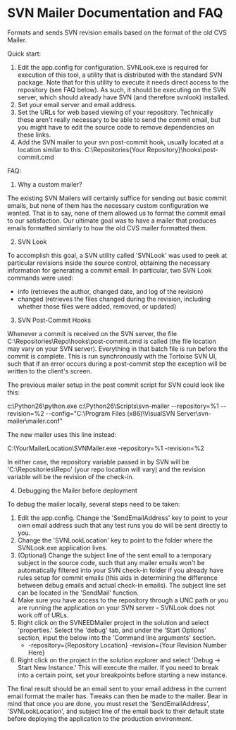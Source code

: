 SVN Mailer Documentation and FAQ
=========

Formats and sends SVN revision emails based on the format of the old CVS Mailer.

Quick start:

1. Edit the app.config for configuration. SVNLook.exe is required for execution of this tool, a utility that is distributed with the standard SVN package. Note that for this utility to execute it needs direct access to the repository (see FAQ below). As such, it should be executing on the SVN server, which should already have SVN (and therefore svnlook) installed.
2. Set your email server and email address.
3. Set the URLs for web based viewing of your repository. Technically these aren't really necessary to be able to send the commit email, but you might have to edit the source code to remove dependencies on these links.
4. Add the SVN mailer to your svn post-commit hook, usually located at a location similar to this: C:\Repositories\{Your Repository}\hooks\post-commit.cmd

FAQ:

1. Why a custom mailer?

The existing SVN Mailers will certainly suffice for sending out basic commit emails, but none of them has the necessary custom configuration we wanted. That is to say, none of them allowed us to format the commit email to our satisfaction. Our ultimate goal was to have a mailer that produces emails formatted similarly to how the old CVS mailer formatted them. 

2. SVN Look

To accomplish this goal, a SVN utility called 'SVNLook' was used to peek at particular revisions inside the source control, obtaining the necessary information for generating a commit email. In particular, two SVN Look commands were used:

* info (retrieves the author, changed date, and log of the revision)
* changed (retrieves the files changed during the revision, including whether those files were added, removed, or updated) 

3. SVN Post-Commit Hooks

Whenever a commit is received on the SVN server, the file C:\Repositories\Repo\hooks\post-commit.cmd is called (the file location may vary on your SVN server). Everything in that batch file is run before the commit is complete. This is run synchronously with the Tortoise SVN UI, such that if an error occurs during a post-commit step the exception will be written to the client's screen.

The previous mailer setup in the post commit script for SVN could look like this:

c:\Python26\python.exe c:\Python26\Scripts\svn-mailer --repository=%1 --revision=%2 --config="C:\Program Files (x86)\VisualSVN Server\svn-mailer\mailer.conf"

The new mailer uses this line instead:

C:\YourMailerLocation\SVNMailer.exe -repository=%1 -revision=%2

In either case, the repository variable passed in by SVN will be 'C:\Repositories\Repo' (your repo location will vary) and the revision variable will be the revision of the check-in.

4. Debugging the Mailer before deployment

To debug the mailer locally, several steps need to be taken:

1. Edit the app.config. Change the 'SendEmailAddress' key to point to your own email address such that any test runs you do will be sent directly to you.
2. Change the 'SVNLookLocation' key to point to the folder where the SVNLook.exe application lives.
3. (Optional) Change the subject line of the sent email to a temporary subject in the source code, such that any mailer emails won't be automatically filtered into your SVN check-in folder if you already have rules setup for commit emails (this aids in determining the difference between debug emails and actual check-in emails). The subject line set can be located in the 'SendMail' function.
4. Make sure you have access to the repository through a UNC path or you are running the application on your SVN server - SVNLook does not work off of URLs.
5. Right click on the SVNEEDMailer project in the solution and select 'properties.' Select the 'debug' tab, and under the 'Start Options' section, input the below into the 'Command line arguments' section.
	  * -repository={Repository Location} -revision={Your Revision Number Here} 
6. Right click on the project in the solution explorer and select 'Debug -> Start New Instance.' This will execute the mailer. If you need to break into a certain point, set your breakpoints before starting a new instance. 

The final result should be an email sent to your email address in the current email format the mailer has. Tweaks can then be made to the mailer. Bear in mind that once you are done, you must reset the 'SendEmailAddress', 'SVNLookLocation', and  subject line of the email back to their default state before deploying the application to the production environment.
